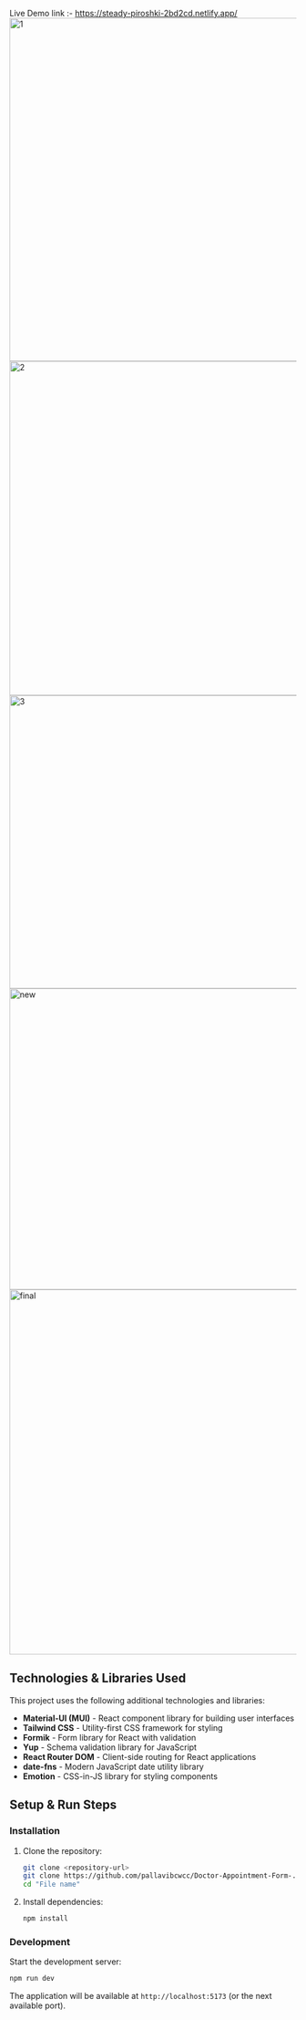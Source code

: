 Live Demo link :- https://steady-piroshki-2bd2cd.netlify.app/
<img width="1293" height="602" alt="1" src="https://github.com/user-attachments/assets/5da8e2ae-2f99-45c3-b6e9-5f87c311aba2" />
<img width="604" height="586" alt="2" src="https://github.com/user-attachments/assets/c2853d4f-00d7-408c-afb6-046b55f798bd" />
<img width="932" height="514" alt="3" src="https://github.com/user-attachments/assets/c20f14c0-0edb-4f9e-a02d-c82a1cb6a48f" />
<img width="1025" height="528" alt="new" src="https://github.com/user-attachments/assets/27a530c1-798f-4059-900f-ebe81bfb8206" />
<img width="1057" height="640" alt="final" src="https://github.com/user-attachments/assets/58f9808b-3faa-4740-99c6-ae99231b1a3f" />





## Technologies & Libraries Used

This project uses the following additional technologies and libraries:

- **Material-UI (MUI)** - React component library for building user interfaces
- **Tailwind CSS** - Utility-first CSS framework for styling
- **Formik** - Form library for React with validation
- **Yup** - Schema validation library for JavaScript
- **React Router DOM** - Client-side routing for React applications
- **date-fns** - Modern JavaScript date utility library
- **Emotion** - CSS-in-JS library for styling components

## Setup & Run Steps

### Installation

1. Clone the repository:
   ```bash
   git clone <repository-url>
   git clone https://github.com/pallavibcwcc/Doctor-Appointment-Form-.git
   cd "File name"
   ```

2. Install dependencies:
   ```bash
   npm install
   ```

### Development

Start the development server:
```bash
npm run dev
```

The application will be available at `http://localhost:5173` (or the next available port).



